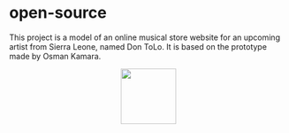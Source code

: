 # open-source
This project is a model of an online musical store website for an upcoming artist from Sierra Leone, named Don ToLo. It is based on the prototype made by Osman Kamara.

<div id="header" align="center">
  <img src="https://media.giphy.com/media/M9gbBd9nbDrOTu1Mqx/giphy.gif" width="100"/>
</div>

> 
